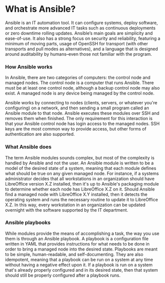 # What is Ansible?

Ansible is an IT automation tool. It can configure systems, deploy software, and orchestrate more advanced IT tasks such as continuous deployments or zero downtime rolling updates.
Ansible’s main goals are simplicity and ease-of-use. It also has a strong focus on security and reliability, featuring a minimum of moving parts, usage of OpenSSH for transport (with other transports and pull modes as alternatives), and a language that is designed around auditability by humans–even those not familiar with the program.

### How Ansible works
In Ansible, there are two categories of computers: the control node and managed nodes. The control node is a computer that runs Ansible. There must be at least one control node, although a backup control node may also exist. A managed node is any device being managed by the control node.

Ansible works by connecting to nodes (clients, servers, or whatever you're configuring) on a network, and then sending a small program called an Ansible module to that node. Ansible executes these modules over SSH and removes them when finished. The only requirement for this interaction is that your Ansible control node has login access to the managed nodes. SSH keys are the most common way to provide access, but other forms of authentication are also supported.

### What Ansible does
The term Ansible modules sounds complex, but most of the complexity is handled by Ansible and not the user. An Ansible module is written to be a model of the desired state of a system, meaning that each module defines what should be true on any given managed node. For instance, if a systems administrator decides that all workstations in an organization should have LibreOffice version X.Z installed, then it's up to Ansible's packaging module to determine whether each node has LibreOffice X.Z on it. Should Ansible find a managed node with LibreOffice X.Y installed, then it detects the operating system and runs the necessary routine to update it to LibreOffice X.Z. In this way, every workstation in an organization can be updated overnight with the software supported by the IT department.

### Ansible playbooks
While modules provide the means of accomplishing a task, the way you use them is through an Ansible playbook. A playbook is a configuration file written in YAML that provides instructions for what needs to be done in order to bring a managed node into the desired state. Playbooks are meant to be simple, human-readable, and self-documenting. They are also idempotent, meaning that a playbook can be run on a system at any time without having a negative effect upon it. If a playbook is run on a system that's already properly configured and in its desired state, then that system should still be properly configured after a playbook runs.
